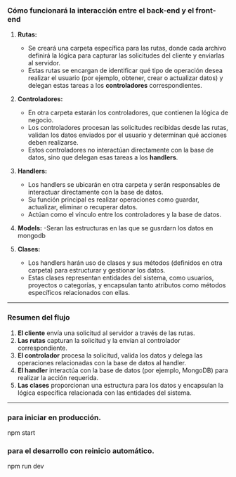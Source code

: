 ### **Cómo funcionará la interacción entre el back-end y el front-end**

1. **Rutas:**
   - Se creará una carpeta específica para las rutas, donde cada archivo definirá la lógica para capturar las solicitudes del cliente y enviarlas al servidor.
   - Estas rutas se encargan de identificar qué tipo de operación desea realizar el usuario (por ejemplo, obtener, crear o actualizar datos) y delegan estas tareas a los **controladores** correspondientes.

2. **Controladores:**
   - En otra carpeta estarán los controladores, que contienen la lógica de negocio.
   - Los controladores procesan las solicitudes recibidas desde las rutas, validan los datos enviados por el usuario y determinan qué acciones deben realizarse.
   - Estos controladores no interactúan directamente con la base de datos, sino que delegan esas tareas a los **handlers**.

3. **Handlers:**
   - Los handlers se ubicarán en otra carpeta y serán responsables de interactuar directamente con la base de datos.
   - Su función principal es realizar operaciones como guardar, actualizar, eliminar o recuperar datos.
   - Actúan como el vínculo entre los controladores y la base de datos.

4. **Models:**
   -Seran las estructuras en las que se gusrdarn los datos en mongodb

5. **Clases:**
   - Los handlers harán uso de clases y sus métodos (definidos en otra carpeta) para estructurar y gestionar los datos.
   - Estas clases representan entidades del sistema, como usuarios, proyectos o categorías, y encapsulan tanto atributos como métodos específicos relacionados con ellas.

---

### **Resumen del flujo**
1. **El cliente** envía una solicitud al servidor a través de las rutas.
2. **Las rutas** capturan la solicitud y la envían al controlador correspondiente.
3. **El controlador** procesa la solicitud, valida los datos y delega las operaciones relacionadas con la base de datos al handler.
4. **El handler** interactúa con la base de datos (por ejemplo, MongoDB) para realizar la acción requerida.
5. **Las clases** proporcionan una estructura para los datos y encapsulan la lógica específica relacionada con las entidades del sistema.

---
### para iniciar en producción.
npm start
### para el desarrollo con reinicio automático.
npm run dev